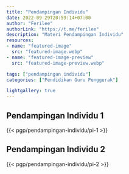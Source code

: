 ```yaml
---
title: "Pendampingan Individu"
date: 2022-09-29T20:59:14+07:00
author: "Ferilee"
authorLink: "https://t.me/ferilee"
description: "Materi Pendampingan Individu"
resources:
- name: "featured-image"
  src: "featured-image.webp"
- name: "featured-image-preview"
  src: "featured-image-preview.webp"

tags: ["pendampingan individu"]
categories: ["Pendidikan Guru Penggerak"]

lightgallery: true
---
```

## Pendampingan Individu 1
{{< pgp/pendampingan-individu/pi-1 >}}

## Pendampingan Individu 2
{{< pgp/pendampingan-individu/pi-2 >}}
